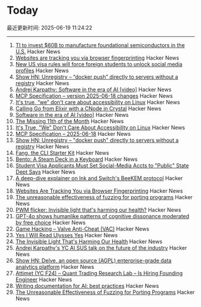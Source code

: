 # Today

最近更新时间: 2025-06-19 11:24:22

--- 
1. [TI to invest $60B to manufacture foundational semiconductors in the U.S.](https://www.ti.com/about-ti/newsroom/news-releases/2025/texas-instruments-plans-to-invest-more-than--60-billion-to-manufacture-billions-of-foundational-semiconductors-in-the-us.html) Hacker News
2. [Websites are tracking you via browser fingerprinting](https://engineering.tamu.edu/news/2025/06/websites-are-tracking-you-via-browser-fingerprinting.html) Hacker News
3. [New US visa rules will force foreign students to unlock social media profiles](https://www.theguardian.com/us-news/2025/jun/18/social-media-student-visa-screening) Hacker News
4. [Show HN: Unregistry – “docker push” directly to servers without a registry](https://github.com/psviderski/unregistry) Hacker News
5. [Andrej Karpathy: Software in the era of AI [video]](https://www.youtube.com/watch?v=LCEmiRjPEtQ) Hacker News
6. [MCP Specification – version 2025-06-18 changes](https://modelcontextprotocol.io/specification/2025-06-18/changelog) Hacker News
7. [It's true, “we” don't care about accessibility on Linux](https://tesk.page/2025/06/18/its-true-we-dont-care-about-accessibility-on-linux/) Hacker News
8. [Calling Go from Elixir with a CNode in Crystal](https://relistan.com/calling-go-from-elixir-with-a-cnode) Hacker News
9. [Software in the era of AI [video]](https://www.youtube.com/watch?v=LCEmiRjPEtQ) Hacker News
10. [The Missing 11th of the Month](https://drhagen.com/blog/the-missing-11th-of-the-month/) Hacker News
11. [It's True, "We" Don't Care About Accessibility on Linux](https://tesk.page/2025/06/18/its-true-we-dont-care-about-accessibility-on-linux/) Hacker News
12. [MCP Specification – 2025-06-18](https://modelcontextprotocol.io/specification/2025-06-18) Hacker News
13. [Show HN: Unregistry – "docker push" directly to servers without a registry](https://github.com/psviderski/unregistry) Hacker News
14. [Fang, the CLI Starter Kit](https://github.com/charmbracelet/fang) Hacker News
15. [Bento: A Steam Deck in a Keyboard](https://github.com/lunchbox-computer/bento) Hacker News
16. [Student Visa Applicants Must Set Social-Media Accts to "Public" State Dept Says](https://www.wsj.com/politics/policy/student-visa-applicants-must-set-social-media-accounts-to-public-state-department-says-ff71bdd5) Hacker News
17. [A deep-dive explainer on Ink and Switch's BeeKEM protocol](https://meri.garden/a-deep-dive-explainer-on-beekem-protocol/) Hacker News
18. [Websites Are Tracking You via Browser Fingerprinting](https://engineering.tamu.edu/news/2025/06/websites-are-tracking-you-via-browser-fingerprinting.html) Hacker News
19. [The unreasonable effectiveness of fuzzing for porting programs](https://rjp.io/blog/2025-06-17-unreasonable-effectiveness-of-fuzzing) Hacker News
20. [PWM flicker: Invisible light that's harming our health?](https://caseorganic.medium.com/the-invisible-light-thats-harming-our-health-and-how-we-can-light-things-better-d3916de90521) Hacker News
21. [GPT-4o shows humanlike patterns of cognitive dissonance moderated by free choice](https://www.pnas.org/doi/10.1073/pnas.2501823122) Hacker News
22. [Game Hacking – Valve Anti-Cheat (VAC)](https://codeneverdies.github.io/posts/gh-2/) Hacker News
23. [Yes I Will Read Ulysses Yes](https://www.theatlantic.com/magazine/archive/2025/07/zachary-leader-richard-ellmann-james-joyce-review/682907/) Hacker News
24. [The Invisible Light That's Harming Our Health](https://caseorganic.medium.com/the-invisible-light-thats-harming-our-health-and-how-we-can-light-things-better-d3916de90521) Hacker News
25. [Andrej Karpathy's YC AI SUS talk on the future of the industry](https://www.donnamagi.com/articles/karpathy-yc-talk) Hacker News
26. [Show HN: Delve, an open source (AGPL) enterprise-grade data analytics platform](https://github.com/iLoveTux/delve) Hacker News
27. [Attimet (YC F24) – Quant Trading Research Lab – Is Hiring Founding Engineer](https://www.ycombinator.com/companies/attimet/jobs/b1w9pjE-founding-engineer) Hacker News
28. [Writing documentation for AI: best practices](https://docs.kapa.ai/improving/writing-best-practices) Hacker News
29. [The Unreasonable Effectiveness of Fuzzing for Porting Programs](https://rjp.io/blog/2025-06-17-unreasonable-effectiveness-of-fuzzing) Hacker News
